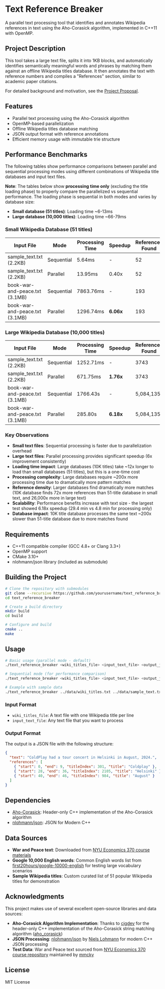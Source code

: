 # Text Reference Breaker

A parallel text processing tool that identifies and annotates Wikipedia references in text using the Aho-Corasick algorithm, implemented in C++11 with OpenMP.

## Project Description

This tool takes a large text file, splits it into 1KB blocks, and automatically identifies semantically meaningful words and phrases by matching them against an offline Wikipedia titles database. It then annotates the text with reference numbers and compiles a "References" section, similar to academic paper citations.

For detailed background and motivation, see the [Project Proposal](RuiCai-Project-proposal.md).

## Features

- Parallel text processing using the Aho-Corasick algorithm
- OpenMP-based parallelization
- Offline Wikipedia titles database matching
- JSON output format with reference annotations
- Efficient memory usage with immutable trie structure

## Performance Benchmarks

The following tables show performance comparisons between parallel and sequential processing modes using different combinations of Wikipedia title databases and input text files.

**Note**: The tables below show **processing time only** (excluding the title loading phase) to properly compare the parallelized vs sequential performance. The loading phase is sequential in both modes and varies by database size:
- **Small database (51 titles)**: Loading time ~6-13ms
- **Large database (10,000 titles)**: Loading time ~66-79ms

### Small Wikipedia Database (51 titles)

| Input File | Mode | Processing Time | Speedup | References Found |
|------------|------|----------------|---------|------------------|
| sample_text.txt (2.2KB) | Sequential | 5.64ms | - | 52 |
| sample_text.txt (2.2KB) | Parallel | 13.95ms | 0.40x | 52 |
| book-war-and-peace.txt (3.1MB) | Sequential | 7863.76ms | - | 193 |
| book-war-and-peace.txt (3.1MB) | Parallel | 1296.74ms | **6.06x** | 193 |

### Large Wikipedia Database (10,000 titles)

| Input File | Mode | Processing Time | Speedup | References Found |
|------------|------|----------------|---------|------------------|
| sample_text.txt (2.2KB) | Sequential | 1252.71ms | - | 3743 |
| sample_text.txt (2.2KB) | Parallel | 671.75ms | **1.76x** | 3743 |
| book-war-and-peace.txt (3.1MB) | Sequential | 1766.43s | - | 5,084,135 |
| book-war-and-peace.txt (3.1MB) | Parallel | 285.80s | **6.18x** | 5,084,135 |

### Key Observations

- **Small text files**: Sequential processing is faster due to parallelization overhead
- **Large text files**: Parallel processing provides significant speedup (6x improvement consistently)
- **Loading time impact**: Large databases (10K titles) take ~12x longer to load than small databases (51 titles), but this is a one-time cost
- **Processing complexity**: Large databases require ~200x more processing time due to dramatically more pattern matches
- **Reference density**: Larger databases find dramatically more matches (10K database finds 72x more references than 51-title database in small text, and 26,000x more in large text)
- **Scalability**: Performance benefits increase with text size - the largest test showed 6.18x speedup (29.4 min vs 4.8 min for processing only)
- **Database impact**: 10K title database processes the same text ~200x slower than 51-title database due to more matches found

## Requirements

- C++11 compatible compiler (GCC 4.8+ or Clang 3.3+)
- OpenMP support
- CMake 3.10+
- nlohmann/json library (included as submodule)

## Building the Project

```bash
# Clone the repository with submodules
git clone --recursive https://github.com/yourusername/text_reference_breaker.git
cd text_reference_breaker

# Create a build directory
mkdir build
cd build

# Configure and build
cmake ..
make
```

## Usage

```bash
# Basic usage (parallel mode - default)
./text_reference_breaker <wiki_titles_file> <input_text_file> <output_json_file>

# Sequential mode (for performance comparison)
./text_reference_breaker <wiki_titles_file> <input_text_file> <output_json_file> --sequential

# Example with sample data
./text_reference_breaker ../data/wiki_titles.txt ../data/sample_text.txt output.json
```

### Input Format

- `wiki_titles_file`: A text file with one Wikipedia title per line
- `input_text_file`: Any text file that you want to process

### Output Format

The output is a JSON file with the following structure:

```json
{
  "text": "ColdPlay had a tour concert in Helsinki in August, 2024.",
  "references": [
    { "start": 0, "end": 9, "titleIndex": 301, "title": "Coldplay" },
    { "start": 28, "end": 36, "titleIndex": 2105, "title": "Helsinki" },
    { "start": 40, "end": 46, "titleIndex": 984, "title": "August" }
  ]
}
```

## Dependencies

- [Aho-Corasick](https://github.com/cjgdev/aho_corasick): Header-only C++ implementation of the Aho-Corasick algorithm
- [nlohmann/json](https://github.com/nlohmann/json): JSON for Modern C++

## Data Sources

- **War and Peace text**: Downloaded from [NYU Economics 370 course materials](https://github.com/mmcky/nyu-econ-370/blob/master/notebooks/data/book-war-and-peace.txt)
- **Google 10,000 English words**: Common English words list from [first20hours/google-10000-english](https://github.com/first20hours/google-10000-english) for testing large vocabulary scenarios
- **Sample Wikipedia titles**: Custom curated list of 51 popular Wikipedia titles for demonstration

## Acknowledgments

This project makes use of several excellent open-source libraries and data sources:

- **Aho-Corasick Algorithm Implementation**: Thanks to [cjgdev](https://github.com/cjgdev) for the header-only C++ implementation of the Aho-Corasick string matching algorithm ([aho_corasick](https://github.com/cjgdev/aho_corasick))
- **JSON Processing**: [nlohmann/json](https://github.com/nlohmann/json) by [Niels Lohmann](https://github.com/nlohmann) for modern C++ JSON processing
- **Test Data**: War and Peace text sourced from [NYU Economics 370 course repository](https://github.com/mmcky/nyu-econ-370) maintained by [mmcky](https://github.com/mmcky)

## License

MIT License 